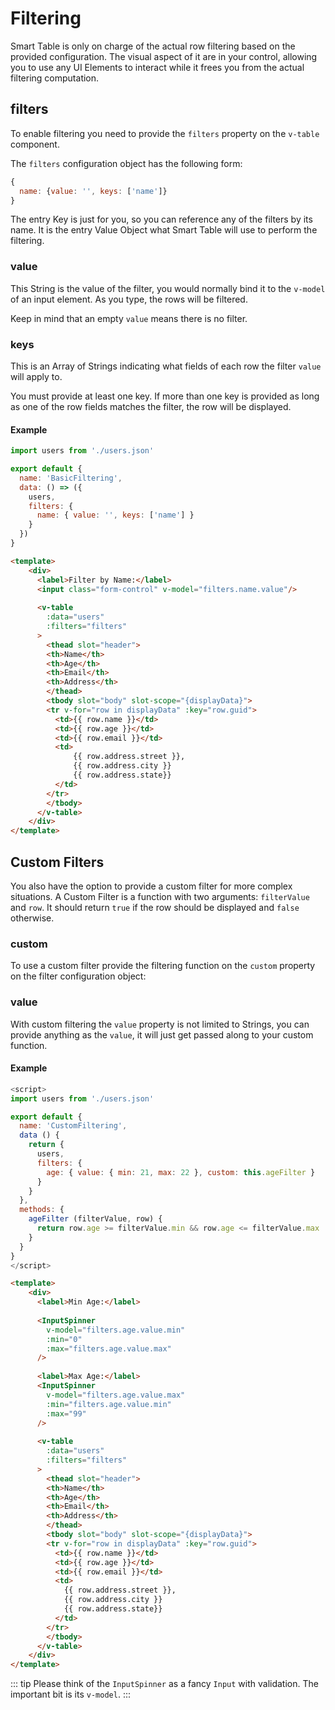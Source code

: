 # Filtering
Smart Table is only on charge of the actual row filtering based on the provided configuration. 
The visual aspect of it are in your control, allowing you to use any UI Elements to interact while it frees you
from the actual filtering computation.

## filters <Badge text="property: Object" type="success"/>
To enable filtering you need to provide the `filters` property on the `v-table` component.

The `filters` configuration object has the following form:

```js
{
  name: {value: '', keys: ['name']}
}
```

The entry Key is just for you, so you can reference any of the filters by its name. 
It is the entry Value Object what Smart Table will use to perform the filtering.

### value <Badge text="String" type="success"/>
This String is the value of the filter, you would normally bind it to the `v-model` of an input element. As you type,
the rows will be filtered.

Keep in mind that an empty `value` means there is no filter.

### keys <Badge text="Array" type="success"/>
This is an Array of Strings indicating what fields of each row the filter `value` will apply to.

You must provide at least one key. If more than one key is provided as long as one of the row fields matches the filter,
the row will be displayed.

#### Example
```js
import users from './users.json'

export default {
  name: 'BasicFiltering',
  data: () => ({
    users,
    filters: {
      name: { value: '', keys: ['name'] }
    }
  })
}
```

```html
<template>
    <div>
      <label>Filter by Name:</label>
      <input class="form-control" v-model="filters.name.value"/>
    
      <v-table
        :data="users"
        :filters="filters"
      >
        <thead slot="header">
        <th>Name</th>
        <th>Age</th>
        <th>Email</th>
        <th>Address</th>
        </thead>
        <tbody slot="body" slot-scope="{displayData}">
        <tr v-for="row in displayData" :key="row.guid">
          <td>{{ row.name }}</td>
          <td>{{ row.age }}</td>
          <td>{{ row.email }}</td>
          <td>
              {{ row.address.street }}, 
              {{ row.address.city }} 
              {{ row.address.state}}
          </td>
        </tr>
        </tbody>
      </v-table>
    </div>
</template>
```

<BasicFiltering/>

## Custom Filters
You also have the option to provide a custom filter for more complex situations. 
A Custom Filter is a function with two arguments: `filterValue` and `row`.
It should return `true` if the row should be displayed and `false` otherwise.

### custom <Badge text="Function" type="success"/>
To use a custom filter provide the filtering function on the `custom` property on the filter configuration object:

### value <Badge text="Any" type="success"/>
With custom filtering the `value` property is not limited to Strings, you can provide anything as the `value`, 
it will just get passed along to your custom function.

#### Example
```js
<script>
import users from './users.json'

export default {
  name: 'CustomFiltering',
  data () {
    return {
      users,
      filters: {
        age: { value: { min: 21, max: 22 }, custom: this.ageFilter }
      }
    }
  },
  methods: {
    ageFilter (filterValue, row) {
      return row.age >= filterValue.min && row.age <= filterValue.max
    }
  }
}
</script>
```

```html
<template>
    <div>
      <label>Min Age:</label>
    
      <InputSpinner
        v-model="filters.age.value.min"
        :min="0"
        :max="filters.age.value.max"
      />
    
      <label>Max Age:</label>
      <InputSpinner
        v-model="filters.age.value.max"
        :min="filters.age.value.min"
        :max="99"
      />
    
      <v-table
        :data="users"
        :filters="filters"
      >
        <thead slot="header">
        <th>Name</th>
        <th>Age</th>
        <th>Email</th>
        <th>Address</th>
        </thead>
        <tbody slot="body" slot-scope="{displayData}">
        <tr v-for="row in displayData" :key="row.guid">
          <td>{{ row.name }}</td>
          <td>{{ row.age }}</td>
          <td>{{ row.email }}</td>
          <td>
            {{ row.address.street }},
            {{ row.address.city }}
            {{ row.address.state}}
          </td>
        </tr>
        </tbody>
      </v-table>
    </div>
</template>
```
::: tip
Please think of the `InputSpinner` as a fancy `Input` with validation. The important bit is its `v-model`.
:::

<CustomFiltering/>
